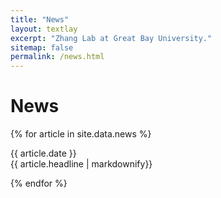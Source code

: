 ```yaml
---
title: "News"
layout: textlay
excerpt: "Zhang Lab at Great Bay University."
sitemap: false
permalink: /news.html
---
```


# News

{% for article in site.data.news %}
<p>{{ article.date }} <br> {{ article.headline | markdownify}}</p>
{% endfor %}
